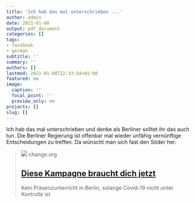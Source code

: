 ```yaml
---
title: 'Ich hab das mal unterschrieben ...'
author: admin
date: 2021-01-08
output: pdf_document
categories: []
tags:
- facebook
- german
subtitle: ''
summary: ''
authors: []
lastmod: 2021-01-08T22:33:54+01:00
featured: no
image:
  caption: ''
  focal_point: ''
  preview_only: no
projects: []
slug: []
---
```

Ich hab das mal unterschrieben und denke als Berliner solltet ihr das auch tun. Die Berliner Regierung ist offenbar mal wieder unfähig vernünftige Entscheidungen zu treffen. Da wünscht man sich fast den Söder her.
> [![](https://assets.change.org/photos/8/to/cu/eWtOcUhtTbTSuZy-1600x900-noPad.jpg?1609971621)](http://chng.it/nfjndtK2js)
> change.org
> ## [Diese Kampagne braucht dich jetzt](http://chng.it/nfjndtK2js)
>
>Kein Präsenzunterricht in Berlin, solange Covid-19 nicht unter Kontrolle ist

